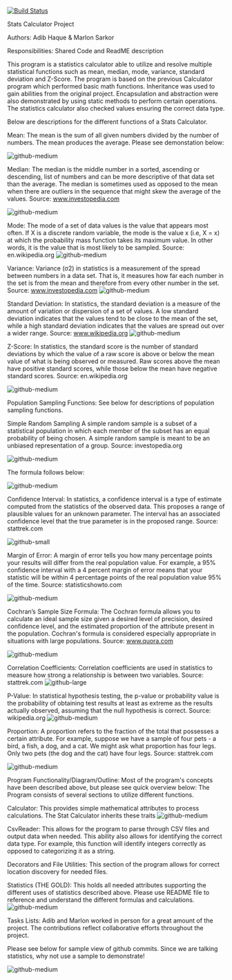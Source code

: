 [![Build Status](https://travis-ci.com/Ash33njit/calculator.svg?branch=master)](https://travis-ci.com/Ash33njit/calculator)

Stats Calculator Project

Authors: Adib Haque & Marlon Sarkor

Responsibilities: Shared Code and ReadME description

This program is a statistics calculator able to utilize and resolve multiple statistical functions such as mean, median, mode, variance, standard deviation and
Z-Score. The program is based on the previous Calculator program which performed basic math functions. Inheritance was used to gain abilities from the original 
project. Encapsulation and abstraction were also demonstrated by using static methods to perform certain operations. The statistics calculator also checked values 
ensuring the correct data type. 

Below are descriptions for the different functions of a Stats Calculator. 

Mean: The mean is the sum of all given numbers divided by the number of numbers. The mean produces the average. Please see demonstation below:

![github-medium](https://www.mathsteacher.com.au/year9/ch17_statistics/01_mean/Image2766.gif)

Median: The median is the middle number in a sorted, ascending or descending, list of numbers and can be more descriptive of that data set than the average. 
The median is sometimes used as opposed to the mean when there are outliers in the sequence that might skew the average of the values.
Source: www.investopedia.com

![github-medium](https://cdn.wallstreetmojo.com/wp-content/uploads/2019/03/Median-Formula.jpg)

Mode: The mode of a set of data values is the value that appears most often. 
If X is a discrete random variable, the mode is the value x (i.e, X = x) at which the probability mass function takes its maximum value. 
In other words, it is the value that is most likely to be sampled.
Source: en.wikipedia.org
![github-medium](https://cdn.educba.com/academy/wp-content/uploads/2019/07/Mode-Formula.jpg)

Variance: Variance (σ2) in statistics is a measurement of the spread between numbers in a data set. 
That is, it measures how far each number in the set is from the mean and therefore from every other number in the set.
Source: www.investopedia.com
![github-medium](https://www.statisticshowto.com/wp-content/uploads/2013/09/Variance_Formula.png)

Standard Deviation: In statistics, the standard deviation is a measure of the amount of variation or dispersion of a set of values. 
A low standard deviation indicates that the values tend to be close to the mean of the set, while a high standard deviation indicates that the values are spread out over a wider range.
Source: www.wikipedia.org
![github-medium](https://i.ytimg.com/vi/IaTFpp-uzp0/maxresdefault.jpg)

Z-Score: In statistics, the standard score is the number of standard deviations by which the value of a raw score is above or below the mean value of what is being observed or measured. 
Raw scores above the mean have positive standard scores, while those below the mean have negative standard scores.
Source: en.wikipedia.org

![github-medium](https://www.z-table.com/uploads/2/1/7/9/21795380/5175170_orig.gif)

Population Sampling Functions:
See below for descriptions of population sampling functions. 

Simple Random Sampling
A simple random sample is a subset of a statistical population in which each member of the subset has an equal probability of being chosen. A simple random sample is meant to be an unbiased representation of a group.
Source: investopedia.org

![github-medium](https://faculty.elgin.edu/dkernler/statistics/ch01/images/srs.gif)

The formula follows below:

![github-medium](https://slideplayer.com/slide/6574460/23/images/27/Simple+random+sampling+%E2%80%93+determining+sample+size.jpg)

Confidence Interval: In statistics, a confidence interval is a type of estimate computed from the statistics of the observed data. This proposes a range of plausible values for an unknown parameter. The interval has an associated confidence level that the true parameter is in the proposed range.
Source: stattrek.com

![github-small](https://www.statisticshowto.com/wp-content/uploads/2009/10/ci-for-the-mean-formula.png)

Margin of Error: A margin of error tells you how many percentage points your results will differ from the real population value. For example, a 95% confidence interval with a 4 percent margin of error means that your statistic will be within 4 percentage points of the real population value 95% of the time.
Source: statisticshowto.com

![github-medium](https://cdn.wallstreetmojo.com/wp-content/uploads/2019/03/Margin-of-Error-Formula.jpg)

Cochran’s Sample Size Formula: The Cochran formula allows you to calculate an ideal sample size given a desired level of precision, desired confidence level, and the estimated proportion of the attribute present in the population. Cochran's formula is considered especially appropriate in situations with large populations.
Source: www.quora.com

![github-medium](https://slideplayer.com/slide/5294690/17/images/23/Cochran+equation+Where+n0+is+the+sample+size%2C.jpg)


Correlation Coefficients: Correlation coefficients are used in statistics to measure how strong a relationship is between two variables. 
Source: stattrek.com
![github-large](https://cdn.wallstreetmojo.com/wp-content/uploads/2019/03/Correlation-Coefficient-Formula-2.jpg)

P-Value: In statistical hypothesis testing, the p-value or probability value is the probability of obtaining test results at least as extreme as the results actually observed, assuming that the null hypothesis is correct.
Source: wikipedia.org
![github-medium](https://cdn.wallstreetmojo.com/wp-content/uploads/2019/04/P-Value-Formula.jpg)

Proportion: A proportion refers to the fraction of the total that possesses a certain attribute. For example, suppose we have a sample of four pets - a bird, a fish, a dog, and a cat. We might ask what proportion has four legs. Only two pets (the dog and the cat) have four legs.
Source: stattrek.com

![github-medium](https://people.richland.edu/james/lecture/m170/ch10-pro.htg/img2.gif)

Program Functionality/Diagram/Outline: 
Most of the program's concepts have been described above, but please see quick overview below:
The Program consists of several sections to utilize different functions.  

Calculator: This provides simple mathematical attributes to process calculations. The Stat Calculator inherits these traits
![github-medium](https://compass1.org/wp-content/uploads/2015/06/Calculator_clipped_rev_1.png)

CsvReader: This allows for the program to parse through CSV files and output data when needed. This ability also allows for identifying the correct 
data type. For example, this function will identify integers correctly as opposed to categorizing it as a string. 

Decorators and File Utilities: This section of the program allows for correct location discovery for needed files.

Statistics (THE GOLD): This holds all needed attributes supporting the different uses of statistics described above. Please use README file to reference and understand the different formulas and calculations. 
![github-medium](https://online.stanford.edu/sites/default/files/styles/figure_default/public/2018-08/introduction-to-probability-and-statistics-for-epidemiology_HRP259.jpg?itok=hu6PM2ZF)

Tasks Lists:
Adib and Marlon worked in person for a great amount of the project. The contributions reflect collaborative efforts throughout the project.

Please see below for sample view of github commits. Since we are talking statistics, why not use a sample to demonstrate! 

![github-medium](https://github.com/msarkor/calculator/blob/master/GitLogs.jpg?raw=true)




